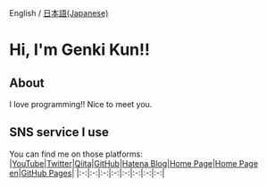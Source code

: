 English / [日本語(Japanese)](README_ja.md)
# Hi, I'm Genki Kun!!

## About
I love programming!!
Nice to meet you.

## SNS service I use
You can find me on those platforms:  
|[YouTube](https://www.youtube.com/channel/UCQ5bxC9pa0tkqEJ2ZqW8OiA/)|[Twitter](https://twitter.com/genkikun01)|[Qiita](https://qiita.com/genkikun01)|[GitHub](https://github.com/genkikun01)|[Hatena Blog](https://genkikun01.hateblo.jp)|[Home Page](http://xn--w8jeh4xc.ml)|[Home Page en](http://genkikun01.ml)|[GitHub Pages](https://genkikun01.github.io)|
|:-:|:-:|:-:|:-:|:-:|:-:|:-:|:-:|

